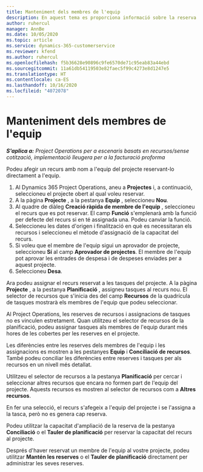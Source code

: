 ```yaml
---
title: Manteniment dels membres de l'equip
description: En aquest tema es proporciona informació sobre la reserva de recursos amb nom a equips de projecte i assignar-los a tasques.
author: ruhercul
manager: AnnBe
ms.date: 10/05/2020
ms.topic: article
ms.service: dynamics-365-customerservice
ms.reviewer: kfend
ms.author: ruhercul
ms.openlocfilehash: f5b36628e90896c9fe6570de71c95eab83a44ebd
ms.sourcegitcommit: 11a61db54119503e82faec5f99c4273e8d1247e5
ms.translationtype: HT
ms.contentlocale: ca-ES
ms.lasthandoff: 10/16/2020
ms.locfileid: "4072078"
---
```

# <a name="maintain-team-members"></a>Manteniment dels membres de l'equip

_**S'aplica a:** Project Operations per a escenaris basats en recursos/sense cotització, implementació lleugera per a la facturació proforma_

Podeu afegir un recurs amb nom a l'equip del projecte reservant-lo directament a l'equip.

1. Al Dynamics 365 Project Operations, aneu a **Projectes** i, a continuació, seleccioneu el projecte obert al qual voleu reservar.
2. A la pàgina **Projecte** , a la pestanya **Equip** , seleccioneu **Nou**. 
3. Al quadre de diàleg **Creació ràpida de membre de l'equip** , seleccioneu el recurs que es pot reservar. El camp **Funció** s'emplenarà amb la funció per defecte del recurs si en té assignada una. Podeu canviar la funció. 
4. Seleccioneu les dates d'origen i finalització en què es necessitaran els recursos i seleccioneu el mètode d'assignació de la capacitat del recurs. 
5. Si voleu que el membre de l'equip sigui un aprovador de projecte, seleccioneu **Sí** al camp **Aprovador de projectes**. El membre de l'equip pot aprovar les entrades de despesa i de despeses enviades per a aquest projecte. 
6. Seleccioneu **Desa**.

Ara podeu assignar el recurs reservat a les tasques del projecte. A la pàgina **Projecte** , a la pestanya **Planificació** , assigneu tasques al recurs nou. El selector de recursos que s'inicia des del camp **Recursos** de la quadrícula de tasques mostrarà els membres de l'equip que podeu seleccionar.


Al Project Operations, les reserves de recursos i assignacions de tasques no es vinculen estretament. Quan utilitzeu el selector de recursos de la planificació, podeu assignar tasques als membres de l'equip durant més hores de les cobertes per les reserves en el projecte.

Les diferències entre les reserves dels membres de l'equip i les assignacions es mostren a les pestanyes **Equip** i **Conciliació de recursos**. També podeu conciliar les diferències entre reserves i tasques per als recursos en un nivell més detallat.

Utilitzeu el selector de recursos a la pestanya **Planificació** per cercar i seleccionar altres recursos que encara no formen part de l'equip del projecte. Aquests recursos es mostren al selector de recursos com a **Altres recursos**.

En fer una selecció, el recurs s'afegeix a l'equip del projecte i se l'assigna a la tasca, però no es genera cap reserva.

Podeu utilitzar la capacitat d'ampliació de la reserva de la pestanya **Conciliació** o el **Tauler de planificació** per reservar la capacitat del recurs al projecte.

Després d'haver reservat un membre de l'equip al vostre projecte, podeu utilitzar **Mantén les reserves** o el **Tauler de planificació** directament per administrar les seves reserves.
